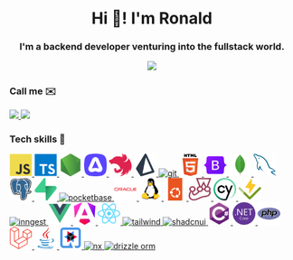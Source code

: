 <h1 align="center">Hi 👋! I'm Ronald</h1>
<h3 align="center">I'm a backend developer venturing into the fullstack world.</h3>

<p align="center">
  <img src="https://github-readme-streak-stats.herokuapp.com/?user=ronaldemanuel&theme=chartreuse-dark&hide_border=false">
</p>

### Call me ✉️
<a href="mailto:emronald15el@gmail.com" alt="Gmail">
  <img src="https://img.shields.io/badge/Gmail-F74141?style=for-the-badge&logoColor=white&logo=gmail&link=mailto:emronald15el@gmail.com"/>
</a>

<a href="https://www.linkedin.com/in/ronald-emanuel-97928421a/">
  <img src="https://img.shields.io/badge/LINKEDIN-0e76a8?style=for-the-badge&logo=Linkedin&link=https://www.linkedin.com/in/manuel-antunes-9b69771b0/"/>
</a>

### Tech skills 👾
<a  href="https://developer.mozilla.org/en-US/docs/Web/JavaScript" target="_blank" rel="noreferrer"> <img src="https://raw.githubusercontent.com/devicons/devicon/master/icons/javascript/javascript-original.svg" alt="javascript" width="40" height="40"/> </a><a href="https://www.typescriptlang.org/" target="_blank" rel="noreferrer"> <img src="https://raw.githubusercontent.com/devicons/devicon/master/icons/typescript/typescript-original.svg" alt="typescript" width="40" height="40"/> </a><a href="https://nodejs.org" target="_blank" rel="noreferrer"> <img src="https://raw.githubusercontent.com/devicons/devicon/master/icons/nodejs/nodejs-original.svg" alt="nodejs" width="40" height="40"/> </a><a href="https://adonisjs.com/" target="_blank" rel="noreferrer"> <img src="https://raw.githubusercontent.com/devicons/devicon/master/icons/adonisjs/adonisjs-original.svg" alt="adonisjs" width="40" height="40"/> </a><a href="https://nestjs.com/" target="_blank" rel="noreferrer"> <img src="https://raw.githubusercontent.com/devicons/devicon/master/icons/nestjs/nestjs-original.svg" alt="nestjs" width="40" height="40"/> </a><a href="https://www.prisma.io" target="_blank" rel="noreferrer"> <img src="https://raw.githubusercontent.com/devicons/devicon/master/icons/prisma/prisma-original.svg" alt="prisma" width="40" height="40"/> </a><a href="https://git-scm.com/" target="_blank" rel="noreferrer"> <img src="https://www.vectorlogo.zone/logos/git-scm/git-scm-icon.svg" alt="git" width="40" height="40"/> </a><a href="https://www.w3.org/html/" target="_blank" rel="noreferrer"> <img src="https://raw.githubusercontent.com/devicons/devicon/master/icons/html5/html5-original-wordmark.svg" alt="html5" width="40" height="40"/> </a><a href="https://getbootstrap.com" target="_blank" rel="noreferrer"> <img src="https://raw.githubusercontent.com/devicons/devicon/master/icons/bootstrap/bootstrap-original.svg" alt="bootstrap" width="40" height="40"/> </a><a href="https://www.mongodb.com/" target="_blank" rel="noreferrer"> <img src="https://raw.githubusercontent.com/devicons/devicon/master/icons/mongodb/mongodb-original.svg" alt="mongodb" width="40" height="40"/> </a><a href="https://www.mysql.com/" target="_blank" rel="noreferrer"> <img src="https://raw.githubusercontent.com/devicons/devicon/master/icons/mysql/mysql-original.svg" alt="mysql" width="40" height="40"/> </a><a href="https://www.postgresql.org" target="_blank" rel="noreferrer"> <img src="https://raw.githubusercontent.com/devicons/devicon/master/icons/postgresql/postgresql-original.svg" alt="postgresql" width="40" height="40"/> </a><a href="https://www.supabase.com" target="_blank" rel="noreferrer"> <img src="https://raw.githubusercontent.com/devicons/devicon/master/icons/supabase/supabase-original.svg" alt="supabase" width="40" height="40"/> </a><a href="https://www.pocketbase.io" target="_blank" rel="noreferrer"> <img src="https://pocketbase.io/images/logo.svg" alt="pocketbase" width="40" height="40"/> </a><a href="https://oracle.com/database/" target="_blank" rel="noreferrer"> <img src="https://raw.githubusercontent.com/devicons/devicon/master/icons/oracle/oracle-original.svg" alt="oracledb" width="40" height="40"/> </a><a href="https://www.linux.org/" target="_blank" rel="noreferrer"> <img src="https://raw.githubusercontent.com/devicons/devicon/master/icons/linux/linux-original.svg" alt="linux" width="40" height="40"/> </a><a href="https://ubuntu.com/" target="_blank" rel="noreferrer"> <img src="https://raw.githubusercontent.com/devicons/devicon/master/icons/ubuntu/ubuntu-original.svg" alt="ubuntu" width="40" height="40"/> </a><a href="https://jestjs.io" target="_blank" rel="noreferrer"> <img src="https://raw.githubusercontent.com/devicons/devicon/master/icons/jest/jest-plain.svg" alt="jest" width="40" height="40"/> </a><a href="https://cypress.io" target="_blank" rel="noreferrer"> <img src="https://raw.githubusercontent.com/devicons/devicon/master/icons/cypressio/cypressio-original.svg" alt="jest" width="40" height="40"/> </a><a href="https://vitest.dev" target="_blank" rel="noreferrer"> <img src="https://raw.githubusercontent.com/devicons/devicon/master/icons/vitest/vitest-original.svg" alt="vitest" width="40" height="40"/> </a><a href="https://inngest.com" target="_blank" rel="noreferrer"> <img src="https://avatars.githubusercontent.com/u/78935958?s=280&v=4" alt="inngest" width="40" height="40"/> </a> <a href="https://vuejs.org/" target="_blank" rel="noreferrer"> <img src="https://raw.githubusercontent.com/devicons/devicon/master/icons/vuejs/vuejs-original.svg" alt="vuejs" width="40" height="40"/> </a><a href="https://angular.dev" target="_blank" rel="noreferrer"> <img src="https://raw.githubusercontent.com/devicons/devicon/master/icons/angular/angular-original.svg" alt="angular" width="40" height="40"/> </a><a href="https://reactnative.dev/" target="_blank" rel="noreferrer"> <img src="https://raw.githubusercontent.com/devicons/devicon/master/icons/reactnative/reactnative-original.svg" alt="reactnative" width="40" height="40"/> </a><a href="https://tailwindcss.com/" target="_blank" rel="noreferrer"> <img src="https://www.vectorlogo.zone/logos/tailwindcss/tailwindcss-icon.svg" alt="tailwind" width="40" height="40"/> </a><a href="https://ui.shadcn.com/" target="_blank" rel="noreferrer"> <img src="https://avatars.githubusercontent.com/u/139895814?v=4" alt="shadcnui" width="40" height="40"/> </a><a href="https://dotnet.microsoft.com/languages/csharp/" target="_blank" rel="noreferrer"> <img src="https://raw.githubusercontent.com/devicons/devicon/master/icons/csharp/csharp-original.svg" alt="csharp" width="40" height="40"/> </a><a href="https://dotnet.microsoft.com" target="_blank" rel="noreferrer"> <img src="https://raw.githubusercontent.com/devicons/devicon/master/icons/dotnetcore/dotnetcore-original.svg" alt="dotnetcore" width="40" height="40"/> </a><a href="https://php.net" target="_blank" rel="noreferrer"> <img src="https://raw.githubusercontent.com/devicons/devicon/master/icons/php/php-original.svg" alt="php" width="40" height="40"/> </a><a href="https://laravel.com" target="_blank" rel="noreferrer"> <img src="https://raw.githubusercontent.com/devicons/devicon/master/icons/laravel/laravel-original.svg" alt="laravel" width="40" height="40"/> </a><a href="https://java.com" target="_blank" rel="noreferrer"> <img src="https://raw.githubusercontent.com/devicons/devicon/master/icons/java/java-original.svg" alt="java" width="40" height="40"/> </a><a href="https://quarkus.io" target="_blank" rel="noreferrer"> <img src="https://raw.githubusercontent.com/devicons/devicon/master/icons/quarkus/quarkus-original.svg" alt="quarkus" width="40" height="40"/> </a><a href="https://nx.dev" target="_blank" rel="noreferrer"> <img src="https://nx.dev/favicon/safari-pinned-tab.svg" alt="nx" width="40" height="40"/> </a><a href="https://orm.drizzle.team" target="_blank" rel="noreferrer"> <img src="https://avatars.githubusercontent.com/u/108468352?v=4" alt="drizzle orm" width="40" height="40"/> </a>
